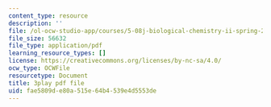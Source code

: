 ```yaml
---
content_type: resource
description: ''
file: /ol-ocw-studio-app/courses/5-08j-biological-chemistry-ii-spring-2016/fae5809de80a515e64b4539e4d5553de_Rcd-NZwoi4.pdf
file_size: 56632
file_type: application/pdf
learning_resource_types: []
license: https://creativecommons.org/licenses/by-nc-sa/4.0/
ocw_type: OCWFile
resourcetype: Document
title: 3play pdf file
uid: fae5809d-e80a-515e-64b4-539e4d5553de
---
```

